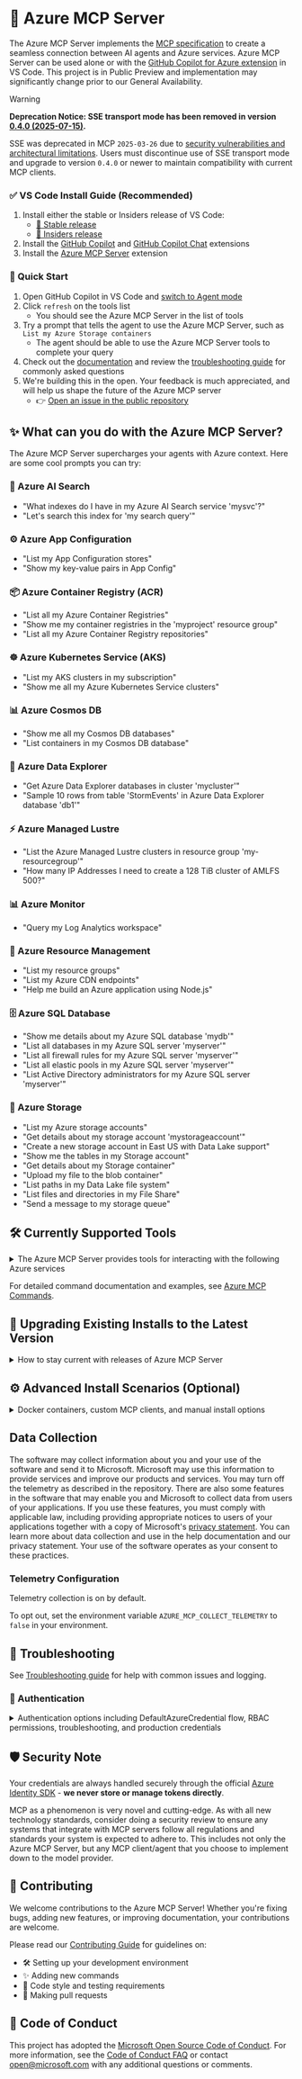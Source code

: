 # 🌟 Azure MCP Server

The Azure MCP Server implements the [MCP specification](https://modelcontextprotocol.io) to create a seamless connection between AI agents and Azure services.  Azure MCP Server can be used alone or with the [GitHub Copilot for Azure extension](https://marketplace.visualstudio.com/items?itemName=ms-azuretools.vscode-azure-github-copilot) in VS Code.  This project is in Public Preview and implementation may significantly change prior to our General Availability.


>[!WARNING]
>**Deprecation Notice: SSE transport mode has been removed in version [0.4.0 (2025-07-15)](https://github.com/microsoft/mcp/blob/main/servers/Azure.Mcp.Server/CHANGELOG.md#040-2025-07-15).**
>
> SSE was deprecated in MCP `2025-03-26` due to [security vulnerabilities and architectural limitations](https://blog.fka.dev/blog/2025-06-06-why-mcp-deprecated-sse-and-go-with-streamable-http/). Users must discontinue use of SSE transport mode and upgrade to version `0.4.0` or newer to maintain compatibility with current MCP clients.


### ✅ VS Code Install Guide (Recommended)

1. Install either the stable or Insiders release of VS Code:
   * [💫 Stable release](https://code.visualstudio.com/download)
   * [🔮 Insiders release](https://code.visualstudio.com/insiders)
1. Install the [GitHub Copilot](https://marketplace.visualstudio.com/items?itemName=GitHub.copilot) and [GitHub Copilot Chat](https://marketplace.visualstudio.com/items?itemName=GitHub.copilot-chat) extensions
1. Install the [Azure MCP Server](https://marketplace.visualstudio.com/items?itemName=ms-azuretools.vscode-azure-mcp-server) extension

### 🚀 Quick Start

1. Open GitHub Copilot in VS Code and [switch to Agent mode](https://code.visualstudio.com/docs/copilot/chat/chat-agent-mode)
1. Click `refresh` on the tools list
    - You should see the Azure MCP Server in the list of tools
1. Try a prompt that tells the agent to use the Azure MCP Server, such as `List my Azure Storage containers`
    - The agent should be able to use the Azure MCP Server tools to complete your query
1. Check out the [documentation](https://learn.microsoft.com/azure/developer/azure-mcp-server/) and review the [troubleshooting guide](https://github.com/microsoft/mcp/blob/main/TROUBLESHOOTING.md) for commonly asked questions
1. We're building this in the open. Your feedback is much appreciated, and will help us shape the future of the Azure MCP server
    - 👉 [Open an issue in the public repository](https://github.com/microsoft/mcp/issues/new/choose)


## ✨ What can you do with the Azure MCP Server?

The Azure MCP Server supercharges your agents with Azure context. Here are some cool prompts you can try:

### 🔎 Azure AI Search

* "What indexes do I have in my Azure AI Search service 'mysvc'?"
* "Let's search this index for 'my search query'"

### ⚙️ Azure App Configuration

* "List my App Configuration stores"
* "Show my key-value pairs in App Config"

### 📦 Azure Container Registry (ACR)

* "List all my Azure Container Registries"
* "Show me my container registries in the 'myproject' resource group"
* "List all my Azure Container Registry repositories"

### ☸️ Azure Kubernetes Service (AKS)

* "List my AKS clusters in my subscription"
* "Show me all my Azure Kubernetes Service clusters"

### 📊 Azure Cosmos DB

* "Show me all my Cosmos DB databases"
* "List containers in my Cosmos DB database"

### 🧮 Azure Data Explorer

* "Get Azure Data Explorer databases in cluster 'mycluster'"
* "Sample 10 rows from table 'StormEvents' in Azure Data Explorer database 'db1'"

### ⚡ Azure Managed Lustre

* "List the Azure Managed Lustre clusters in resource group 'my-resourcegroup'"
* "How many IP Addresses I need to create a 128 TiB cluster of AMLFS 500?"

### 📊 Azure Monitor

* "Query my Log Analytics workspace"

### 🔧 Azure Resource Management

* "List my resource groups"
* "List my Azure CDN endpoints"
* "Help me build an Azure application using Node.js"

### 🗄️ Azure SQL Database

* "Show me details about my Azure SQL database 'mydb'"
* "List all databases in my Azure SQL server 'myserver'"
* "List all firewall rules for my Azure SQL server 'myserver'"
* "List all elastic pools in my Azure SQL server 'myserver'"
* "List Active Directory administrators for my Azure SQL server 'myserver'"

### 💾 Azure Storage

* "List my Azure storage accounts"
* "Get details about my storage account 'mystorageaccount'"
* "Create a new storage account in East US with Data Lake support"
* "Show me the tables in my Storage account"
* "Get details about my Storage container"
* "Upload my file to the blob container"
* "List paths in my Data Lake file system"
* "List files and directories in my File Share"
* "Send a message to my storage queue"

## 🛠️ Currently Supported Tools

<details>
<summary>The Azure MCP Server provides tools for interacting with the following Azure services</summary>

### 🔎 Azure AI Search (search engine/vector database)

* List Azure AI Search services
* List indexes and look at their schema and configuration
* Query search indexes

### ⚙️ Azure App Configuration

* List App Configuration stores
* Manage key-value pairs
* Handle labeled configurations
* Lock/unlock configuration settings

### 🛡️ Azure Best Practices

* Get secure, production-grade Azure SDK best practices for effective code generation.

### 🖥️ Azure CLI Extension

* Execute Azure CLI commands directly
* Support for all Azure CLI functionality

### 📦 Azure Container Registry (ACR)

* List Azure Container Registries and repositories in a subscription
* Filter container registries and repositories by resource group
* JSON output formatting
* Cross-platform compatibility

### 📊 Azure Cosmos DB (NoSQL Databases)

* List Cosmos DB accounts
* List and query databases
* Manage containers and items
* Execute SQL queries against containers

### 🧮 Azure Data Explorer

* List Azure Data Explorer clusters
* List databases
* List tables
* Get schema for a table
* Sample rows from a table
* Query using KQL

### 🐬 Azure Database for MySQL - Flexible Server

* List and query databases.
* List and get schema for tables.
* List, get configuration and get parameters for servers.

### 🐘 Azure Database for PostgreSQL - Flexible Server

* List and query databases.
* List and get schema for tables.
* List, get configuration and get/set parameters for servers.

### 🛠️ Azure Developer CLI (azd) Extension

* Execute Azure Developer CLI commands directly
* Support for template discovery, template initialization, provisioning and deployment
* Cross-platform compatibility

### 🚀 Azure Deploy

* Generate Azure service architecture diagrams from source code
* Create a deploy plan for provisioning and deploying the application
* Get the application service log for a specific azd environment
* Get the bicep or terraform file generation rules for an application
* Get the GitHub pipeline creation guideline for an application

### 🧮 Azure Foundry

* List Azure Foundry models
* Deploy foundry models
* List foundry model deployments
* List knowledge indexes

### ☁️ Azure Function App

* List Azure Function Apps
* Get details for a specific Function App

### 🔑 Azure Key Vault

* List, create, and import certificates
* List and create keys
* List and create secrets

### ☸️ Azure Kubernetes Service (AKS)

* List Azure Kubernetes Service clusters

### 📦 Azure Load Testing

* List, create load test resources
* List, create load tests
* Get, list, (create) run and rerun, update load test runs


### 🚀 Azure Managed Grafana

* List Azure Managed Grafana

### ⚡ Azure Managed Lustre

* List Azure Managed Lustre filesystems
* Get the number of IP addresses required for a specific SKU and size of Azure Managed Lustre filesystem

### 🏪 Azure Marketplace

* List marketplace products available to a subscription with filtering and search capabilities
* Get details about Marketplace products

### 📈 Azure Monitor

#### Log Analytics

* List Log Analytics workspaces
* Query logs using KQL
* List available tables

#### Health Models

* Get health of an entity

#### Metrics

* Query Azure Monitor metrics for resources with time series data
* List available metric definitions for resources

### 🏥 Azure Service Health

* Get the availability status for a specific resource
* List availability statuses for all resources in a subscription or resource group

### ⚙️ Azure Native ISV Services

* List Monitored Resources in a Datadog Monitor

### 🛡️ Azure Quick Review CLI Extension

* Scan Azure resources for compliance related recommendations

### 📊 Azure Quota

* List available regions
* Check quota usage

### 🔴 Azure Redis Cache

* List Redis Cluster resources
* List databases in Redis Clusters
* List Redis Cache resources
* List access policies for Redis Caches

### 🏗️ Azure Resource Groups

* List resource groups

### 🎭 Azure Role-Based Access Control (RBAC)

* List role assignments

### 🚌 Azure Service Bus

* Examine properties and runtime information about queues, topics, and subscriptions

### 🗄️ Azure SQL Database

* Show database details and properties
* List the details and properties of all databases
* List SQL server firewall rules

### 🗄️ Azure SQL Elastic Pool

* List elastic pools in SQL servers

### 🗄️ Azure SQL Server

* List Microsoft Entra ID administrators for SQL servers

### 💾 Azure Storage

* List and create Storage accounts
* Get detailed information about specific Storage accounts
* Manage blob containers and blobs
* Upload files to blob containers
* List and query Storage tables
* List paths in Data Lake file systems
* Get container properties and metadata
* List files and directories in File Shares

### 📋 Azure Subscription

* List Azure subscriptions

### 🏗️ Azure Terraform Best Practices

* Get secure, production-grade Azure Terraform best practices for effective code generation and command execution

### 🖥️ Azure Virtual Desktop

* List Azure Virtual Desktop host pools
* List session hosts in host pools
* List user sessions on a session host

### 📊 Azure Workbooks

* List workbooks in resource groups
* Create new workbooks with custom visualizations
* Update existing workbook configurations
* Get workbook details and metadata
* Delete workbooks when no longer needed

### 🏗️ Bicep

* Get the Bicep schema for specific Azure resource types

### 🏗️ Cloud Architect

* Design Azure cloud architectures through guided questions

Agents and models can discover and learn best practices and usage guidelines for the `azd` MCP tool. For more information, see [AZD Best Practices](https://github.com/microsoft/mcp/tree/main/tools/Azure.Mcp.Tools.Extension/src/Resources/azd-best-practices.txt).

</details>

For detailed command documentation and examples, see [Azure MCP Commands](https://github.com/microsoft/mcp/blob/main/docs/azmcp-commands.md).

## 🔄️ Upgrading Existing Installs to the Latest Version

<details>
<summary>How to stay current with releases of Azure MCP Server</summary>

#### NPX

If you use the default package spec of `@azure/mcp@latest`, npx will look for a new version on each server start. If you use just `@azure/mcp`, npx will continue to use its cached version until its cache is cleared.

#### NPM

If you globally install the cli via `npm install -g @azure/mcp` it will use the installed version until you manually update it with `npm update -g @azure/mcp`.

#### Docker

There is no version update built into the docker image.  To update, just pull the latest from the repo and repeat the [docker installation instructions](#docker-install).

#### VS Code

Installation in VS Code should be in one of the previous forms and the update instructions are the same. If you installed the mcp server with the `npx` command and  `-y @azure/mcp@latest` args, npx will check for package updates each time VS Code starts the server. Using a docker container in VS Code has the same no-update limitation described above.
</details>

## ⚙️ Advanced Install Scenarios (Optional)

<details>
<summary>Docker containers, custom MCP clients, and manual install options</summary>

### 🐋 Docker Install Steps (Optional)

Microsoft publishes an official Azure MCP Server Docker container on the [Microsoft Artifact Registry](https://mcr.microsoft.com/artifact/mar/azure-sdk/azure-mcp).

For a step-by-step Docker installation, follow these instructions:

1. Create an `.env` file with environment variables that [match one of the `EnvironmentCredential`](https://learn.microsoft.com/dotnet/api/azure.identity.environmentcredential) sets.  For example, a `.env` file using a service principal could look like:

    ```bash
    AZURE_TENANT_ID={YOUR_AZURE_TENANT_ID}
    AZURE_CLIENT_ID={YOUR_AZURE_CLIENT_ID}
    AZURE_CLIENT_SECRET={YOUR_AZURE_CLIENT_SECRET}
    ```

2. Add `.vscode/mcp.json` or update existing MCP configuration. Replace `/full/path/to/.env` with a path to your `.env` file.

    ```json
    {
      "servers": {
        "Azure MCP Server": {
          "command": "docker",
          "args": [
            "run",
            "-i",
            "--rm",
            "--env-file",
            "/full/path/to/.env"
            "mcr.microsoft.com/azure-sdk/azure-mcp:latest",
          ]
        }
      }
    }
    ```

Optionally, use `--env` or `--volume` to pass authentication values.

### 🤖 Custom MCP Client Install Steps (Optional)

You can easily configure your MCP client to use the Azure MCP Server. Have your client run the following command and access it via standard IO.

```bash
npx -y @azure/mcp@latest server start
```

### 🔧 Manual Install Steps (Optional)

For a step-by-step installation, follow these instructions:

1. Add `.vscode/mcp.json`:

    ```json
    {
      "servers": {
        "Azure MCP Server": {
          "command": "npx",
          "args": [
            "-y",
            "@azure/mcp@latest",
            "server",
            "start"
          ]
        }
      }
    }
    ```

    You can optionally set the `--namespace <namespace>` flag to install tools for the specified Azure product or service.

1. Add `.vscode/mcp.json`:

    ```json
    {
      "servers": {
        "Azure Best Practices": {
          "command": "npx",
          "args": [
            "-y",
            "@azure/mcp@latest",
            "server",
            "start",
            "--namespace",
            "bestpractices" // Any of the available MCP servers can be referenced here.
          ]
        }
      }
    }
    ```

More end-to-end MCP client/agent guides are coming soon!
</details>

## Data Collection

The software may collect information about you and your use of the software and send it to Microsoft. Microsoft may use this information to provide services and improve our products and services. You may turn off the telemetry as described in the repository. There are also some features in the software that may enable you and Microsoft to collect data from users of your applications. If you use these features, you must comply with applicable law, including providing appropriate notices to users of your applications together with a copy of Microsoft's [privacy statement](https://www.microsoft.com/privacy/privacystatement). You can learn more about data collection and use in the help documentation and our privacy statement. Your use of the software operates as your consent to these practices.

### Telemetry Configuration

Telemetry collection is on by default.

To opt out, set the environment variable `AZURE_MCP_COLLECT_TELEMETRY` to `false` in your environment.

## 📝 Troubleshooting

See [Troubleshooting guide](https://github.com/microsoft/mcp/blob/main/TROUBLESHOOTING.md#128-tool-limit-issue) for help with common issues and logging.

### 🔑 Authentication

<details>
<summary>Authentication options including DefaultAzureCredential flow, RBAC permissions, troubleshooting, and production credentials</summary>

The Azure MCP Server uses the Azure Identity library for .NET to authenticate to Microsoft Entra ID. For detailed information, see [Authentication Fundamentals](https://github.com/microsoft/mcp/blob/main/docs/Authentication.md#authentication-fundamentals).

If you're running into any issues with authentication, visit our [troubleshooting guide](https://github.com/microsoft/mcp/blob/main/TROUBLESHOOTING.md#authentication).

For enterprise authentication scenarios, including network restrictions, security policies, and protected resources, see [Authentication Scenarios in Enterprise Environments](https://github.com/microsoft/mcp/blob/main/docs/Authentication.md#authentication-scenarios-in-enterprise-environments).
</details>

## 🛡️ Security Note

Your credentials are always handled securely through the official [Azure Identity SDK](https://github.com/Azure/azure-sdk-for-net/blob/main/sdk/identity/Azure.Identity/README.md) - **we never store or manage tokens directly**.

MCP as a phenomenon is very novel and cutting-edge. As with all new technology standards, consider doing a security review to ensure any systems that integrate with MCP servers follow all regulations and standards your system is expected to adhere to. This includes not only the Azure MCP Server, but any MCP client/agent that you choose to implement down to the model provider.

## 👥 Contributing

We welcome contributions to the Azure MCP Server! Whether you're fixing bugs, adding new features, or improving documentation, your contributions are welcome.

Please read our [Contributing Guide](https://github.com/microsoft/mcp/blob/main/CONTRIBUTING.md) for guidelines on:

* 🛠️ Setting up your development environment
* ✨ Adding new commands
* 📝 Code style and testing requirements
* 🔄 Making pull requests

## 🤝 Code of Conduct

This project has adopted the
[Microsoft Open Source Code of Conduct](https://opensource.microsoft.com/codeofconduct/).
For more information, see the
[Code of Conduct FAQ](https://opensource.microsoft.com/codeofconduct/faq/)
or contact [open@microsoft.com](mailto:open@microsoft.com)
with any additional questions or comments.
